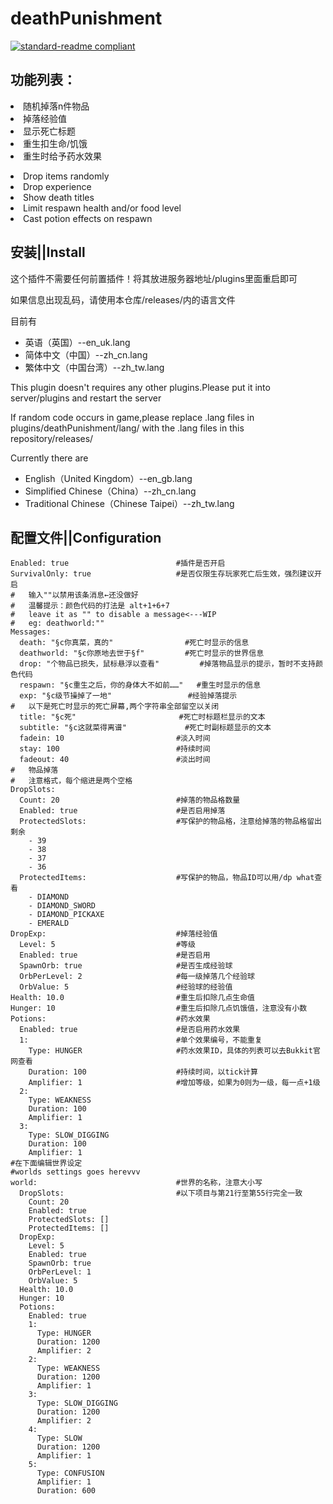 # deathPunishment
[![standard-readme compliant](https://img.shields.io/badge/readme%20style-standard-brightgreen.svg?style=flat-square)](https://github.com/RichardLitt/standard-readme)

## 功能列表：

<li>随机掉落n件物品</li>
<li>掉落经验值</li>
<li>显示死亡标题</li>
<li>重生扣生命/饥饿</li>
<li>重生时给予药水效果</li>
<p> </p>
<li>Drop items randomly</li>
<li>Drop experience</li>
<li>Show death titles</li>
<li>Limit respawn health and/or food level</li>
<li>Cast potion effects on respawn</li>

## 安装||Install

<p>这个插件不需要任何前置插件！将其放进服务器地址/plugins里面重启即可</p>
<p>如果信息出现乱码，请使用本仓库/releases/内的语言文件</p>
<p>目前有</p>
<ul>
<li>英语（英国）--en_uk.lang</li>
<li>简体中文（中国）--zh_cn.lang</li>
<li>繁体中文（中国台湾）--zh_tw.lang</li>
</ul>
<p> </p>
<p>This plugin doesn't requires any other plugins.Please put it into server/plugins and restart the server</p>
<p>If random code occurs in game,please replace .lang files in plugins/deathPunishment/lang/ with the .lang files in this repository/releases/</p>
<p>Currently there are</p>
<ul>
<li>English（United Kingdom）--en_gb.lang</li>
<li>Simplified Chinese（China）--zh_cn.lang</li>
<li>Traditional Chinese（Chinese Taipei）--zh_tw.lang</li>
</ul>

## 配置文件||Configuration

```
Enabled: true                        #插件是否开启
SurvivalOnly: true                   #是否仅限生存玩家死亡后生效，强烈建议开启
#   输入""以禁用该条消息←还没做好
#   温馨提示：颜色代码的打法是 alt+1+6+7
#   leave it as "" to disable a message<---WIP
#   eg: deathworld:""
Messages:
  death: "§c你真菜，真的"                #死亡时显示的信息
  deathworld: "§c你原地去世于§f"         #死亡时显示的世界信息
  drop: "个物品已损失，鼠标悬浮以查看"         #掉落物品显示的提示，暂时不支持颜色代码
  respawn: "§c重生之后，你的身体大不如前……"   #重生时显示的信息
  exp: "§c级节操掉了一地"                 #经验掉落提示
#   以下是死亡时显示的死亡屏幕,两个字符串全部留空以关闭
  title: "§c死"                       #死亡时标题栏显示的文本
  subtitle: "§c这就菜得离谱"             #死亡时副标题显示的文本
  fadein: 10                         #淡入时间
  stay: 100                          #持续时间
  fadeout: 40                        #淡出时间
#   物品掉落
#   注意格式，每个缩进是两个空格
DropSlots:
  Count: 20                          #掉落的物品格数量
  Enabled: true                      #是否启用掉落
  ProtectedSlots:                    #写保护的物品格，注意给掉落的物品格留出剩余
    - 39
    - 38
    - 37
    - 36
  ProtectedItems:                    #写保护的物品，物品ID可以用/dp what查看
    - DIAMOND
    - DIAMOND_SWORD
    - DIAMOND_PICKAXE
    - EMERALD
DropExp:                             #掉落经验值
  Level: 5                           #等级
  Enabled: true                      #是否启用
  SpawnOrb: true                     #是否生成经验球
  OrbPerLevel: 2                     #每一级掉落几个经验球
  OrbValue: 5                        #经验球的经验值
Health: 10.0                         #重生后扣除几点生命值
Hunger: 10                           #重生后扣除几点饥饿值，注意没有小数
Potions:                             #药水效果
  Enabled: true                      #是否启用药水效果
  1:                                 #单个效果编号，不能重复
    Type: HUNGER                     #药水效果ID，具体的列表可以去Bukkit官网查看
    Duration: 100                    #持续时间，以tick计算
    Amplifier: 1                     #增加等级，如果为0则为一级，每一点+1级
  2:
    Type: WEAKNESS
    Duration: 100
    Amplifier: 1
  3:
    Type: SLOW_DIGGING
    Duration: 100
    Amplifier: 1
#在下面编辑世界设定
#worlds settings goes herevvv
world:                               #世界的名称，注意大小写
  DropSlots:                         #以下项目与第21行至第55行完全一致
    Count: 20
    Enabled: true
    ProtectedSlots: []
    ProtectedItems: []
  DropExp:
    Level: 5
    Enabled: true
    SpawnOrb: true
    OrbPerLevel: 1
    OrbValue: 5
  Health: 10.0
  Hunger: 10
  Potions:
    Enabled: true
    1:
      Type: HUNGER
      Duration: 1200
      Amplifier: 2
    2:
      Type: WEAKNESS
      Duration: 1200
      Amplifier: 1
    3:
      Type: SLOW_DIGGING
      Duration: 1200
      Amplifier: 2
    4:
      Type: SLOW
      Duration: 1200
      Amplifier: 1
    5:
      Type: CONFUSION
      Amplifier: 1
      Duration: 600
```
